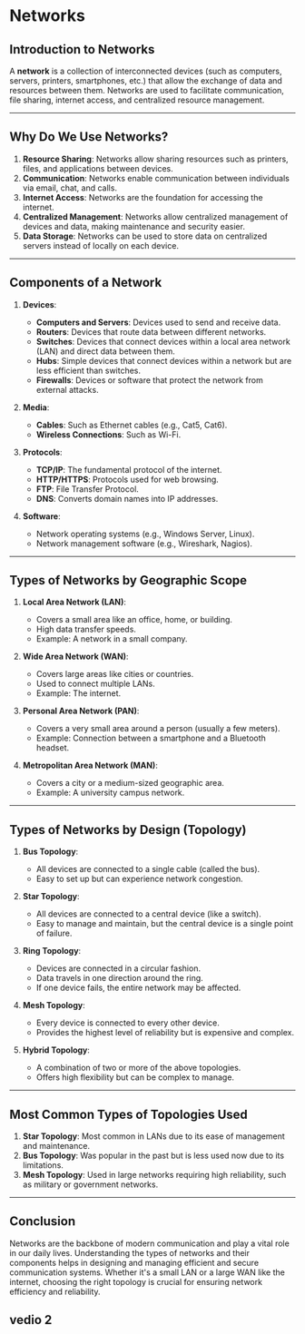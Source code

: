 # Networks

## Introduction to Networks

A **network** is a collection of interconnected devices (such as computers, servers, printers, smartphones, etc.) that allow the exchange of data and resources between them. Networks are used to facilitate communication, file sharing, internet access, and centralized resource management.

---

## Why Do We Use Networks?

1. **Resource Sharing**: Networks allow sharing resources such as printers, files, and applications between devices.
2. **Communication**: Networks enable communication between individuals via email, chat, and calls.
3. **Internet Access**: Networks are the foundation for accessing the internet.
4. **Centralized Management**: Networks allow centralized management of devices and data, making maintenance and security easier.
5. **Data Storage**: Networks can be used to store data on centralized servers instead of locally on each device.

---

## Components of a Network

1. **Devices**:
   - **Computers and Servers**: Devices used to send and receive data.
   - **Routers**: Devices that route data between different networks.
   - **Switches**: Devices that connect devices within a local area network (LAN) and direct data between them.
   - **Hubs**: Simple devices that connect devices within a network but are less efficient than switches.
   - **Firewalls**: Devices or software that protect the network from external attacks.

2. **Media**:
   - **Cables**: Such as Ethernet cables (e.g., Cat5, Cat6).
   - **Wireless Connections**: Such as Wi-Fi.

3. **Protocols**:
   - **TCP/IP**: The fundamental protocol of the internet.
   - **HTTP/HTTPS**: Protocols used for web browsing.
   - **FTP**: File Transfer Protocol.
   - **DNS**: Converts domain names into IP addresses.

4. **Software**:
   - Network operating systems (e.g., Windows Server, Linux).
   - Network management software (e.g., Wireshark, Nagios).

---

## Types of Networks by Geographic Scope

1. **Local Area Network (LAN)**:
   - Covers a small area like an office, home, or building.
   - High data transfer speeds.
   - Example: A network in a small company.

2. **Wide Area Network (WAN)**:
   - Covers large areas like cities or countries.
   - Used to connect multiple LANs.
   - Example: The internet.

3. **Personal Area Network (PAN)**:
   - Covers a very small area around a person (usually a few meters).
   - Example: Connection between a smartphone and a Bluetooth headset.

4. **Metropolitan Area Network (MAN)**:
   - Covers a city or a medium-sized geographic area.
   - Example: A university campus network.

---

## Types of Networks by Design (Topology)

1. **Bus Topology**:
   - All devices are connected to a single cable (called the bus).
   - Easy to set up but can experience network congestion.

2. **Star Topology**:
   - All devices are connected to a central device (like a switch).
   - Easy to manage and maintain, but the central device is a single point of failure.

3. **Ring Topology**:
   - Devices are connected in a circular fashion.
   - Data travels in one direction around the ring.
   - If one device fails, the entire network may be affected.

4. **Mesh Topology**:
   - Every device is connected to every other device.
   - Provides the highest level of reliability but is expensive and complex.

5. **Hybrid Topology**:
   - A combination of two or more of the above topologies.
   - Offers high flexibility but can be complex to manage.

---

## Most Common Types of Topologies Used

1. **Star Topology**: Most common in LANs due to its ease of management and maintenance.
2. **Bus Topology**: Was popular in the past but is less used now due to its limitations.
3. **Mesh Topology**: Used in large networks requiring high reliability, such as military or government networks.

---

## Conclusion

Networks are the backbone of modern communication and play a vital role in our daily lives. Understanding the types of networks and their components helps in designing and managing efficient and secure communication systems. Whether it's a small LAN or a large WAN like the internet, choosing the right topology is crucial for ensuring network efficiency and reliability.




## vedio 2


